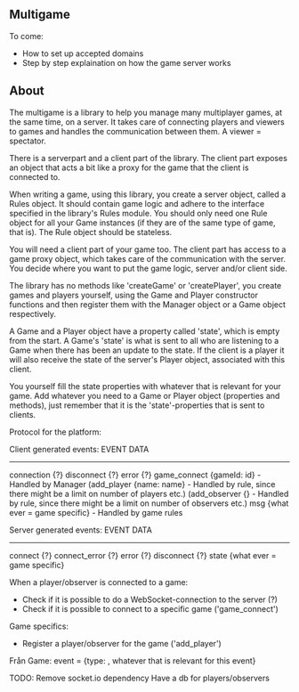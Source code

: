Multigame
---------

To come: 
* How to set up accepted domains
* Step by step explaination on how the game server works

About
-----
The multigame is a library to help you manage many multiplayer games, at the same time, on a server. It takes care of connecting players and viewers to games and handles the communication between them. A viewer = spectator.

There is a serverpart and a client part of the library. The client part exposes an object that acts a bit like a proxy for the game that the client is connected to.

When writing a game, using this library, you create a server object, called a Rules object. It should contain game logic and adhere to the interface specified in the library's Rules module. You should only need one Rule object for all your Game instances (if they are of the same type of game, that is). The Rule object should be stateless.

You will need a client part of your game too. The client part has access to a game proxy object, which takes care of the communication with the server. You decide where you want to put the game logic, server and/or client side.

The library has no methods like 'createGame' or 'createPlayer', you create games and players yourself, using the Game and Player constructor functions and then register them with the Manager object or a Game object respectively.

A Game and a Player object have a property called 'state', which is empty from the start. A Game's 'state' is what is sent to all who are listening to a Game when there has been an update to the state. If the client is a player it will also receive the state of the server's Player object, associated with this client.

You yourself fill the state properties with whatever that is relevant for your game. Add whatever you need to a Game or Player object (properties and methods), just remember that it is the 'state'-properties that is sent to clients.

Protocol for the platform:

Client generated events:
EVENT               DATA
-----               ----
connection          {?}
disconnect          {?}
error               {?}
game_connect        {gameId: id} - Handled by Manager
(add_player          {name: name} - Handled by rule, since there might be a limit on number of players etc.)
(add_observer        {} - Handled by rule, since there might be a limit on number of observers etc.)
msg                 {what ever = game specific} - Handled by game rules

Server generated events:
EVENT               DATA
-----               ----
connect             {?}
connect_error       {?}
error               {?}
disconnect          {?}
state               {what ever = game specific}

When a player/observer is connected to a game:
- Check if it is possible to do a WebSocket-connection to the server (?)
- Check if it is possible to connect to a specific game ('game_connect')

Game specifics:
- Register a player/observer for the game ('add_player')


Från Game:
event = {type: , whatever that is relevant for this event}

TODO:
Remove socket.io dependency
Have a db for players/observers
